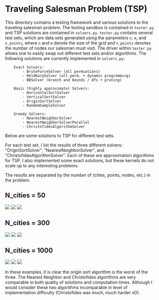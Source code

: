 # Traveling Salesman Problem (TSP)

This directory contains a testing framework and various solutions to the traveling salesman problem.  The testing sandbox is contained in `tester.py` and TSP solutions are contained in `solvers.py`.  `tester.py` contains several test sets, which are data sets generated using the parameters `n`, `m`, and `n_points`, where `n` and `m` denote the size of the grid and `n_points` denotes the number of nodes our salesman must visit. The driver within `tester.py` allows one to easily swap out different test sets and/or algorithms. The following solutions are currently implemented in `solvers.py`:


        Exact Solvers:
            - BruteForceSolver (all permuations)
            - HeldKarpSolver (all perm. + dynamic programming)
            - BBSolver (branch and bounds / dfs + pruning)

        Basic (highly approximate) Solvers:
            - HorizontalSortSolver
            - VerticalSortSolver
            - OriginSortSolver
            - RandomSampleSolver

        Greedy Solvers:
            - NearestNeighborSolver
            - NearestNeighborSolverParallel
            - ChristofidesAlgorithmSolver


Below are some solutions to TSP for different test sets. 

For each test set, I list the results of three different solvers: "OriginSortSolver", "NearestNeighborSolver", and "ChristofidesAlgorithmSolver".  Each of these are approximation algorithms for TSP. I also implemented some exact solutions, but these kernels do not scale up to any interesting problems. 


The results are separated by the number of (cities, points, nodes, etc.) in the problem.

## N_cities = 50

![](figures/testSet3_OriginSortSolver.png)
![](figures/testSet3_NearestNeighborSolver.png)
![](figures/testSet3_ChristofidesAlgorithmSolver.png)

## N_cities = 300

![](figures/testSet4_OriginSortSolver.png)
![](figures/testSet4_NearestNeighborSolver.png)
![](figures/testSet4_ChristofidesAlgorithmSolver.png)

## N_cities = 1000

![](figures/testSet5_OriginSortSolver.png)
![](figures/testSet5_NearestNeighborSolver.png)
![](figures/testSet5_ChristofidesAlgorithmSolver.png)

In these examples, it is clear the origin sort algorithm is the worst of the three. The Nearest Neighbor and Christofides algorithms are very comparable in both quality of solutions and computation times. Although I would consider these two algorithms incomparable in level of implementation difficulty (Christofides was much, much harder xD).
